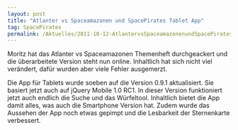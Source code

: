```yaml
---
layout: post
title: "Atlanter vs Spaceamazonen und SpacePirates Tablet App"
tag: SpacePirates
permalink: /Aktuelles/2011-10-12-AtlantervsSpaceamazonenundSpacePiratesTabletApp-spacepirates
---
```


Moritz hat das Atlanter vs Spaceamazonen Themenheft durchgeackert und die überarbeitete Version steht nun online. Inhaltlich hat sich nicht viel verändert, dafür wurden aber viele Fehler ausgemerzt.

Die App für Tablets wurde soeben auf die Version 0.9.1 aktualisiert. Sie basiert jetzt auch auf jQuery Mobile 1.0 RC1. In dieser Version funktioniert jetzt auch endlich die Suche und das Würfeltool. Inhaltlich bietet die App damit alles, was auch die Smartphone Version hat. Zudem wurde das Aussehen der App noch etwas gepimpt und die Lesbarkeit der Sternenkarte verbessert.
